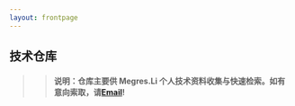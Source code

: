 ```yaml
---
layout: frontpage
---
```


## 技术仓库

  >> #### 说明：仓库主要供 Megres.Li 个人技术资料收集与快速检索。如有意向索取，请[Email](Megres.li@foxmail.com)!
